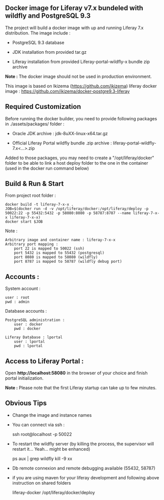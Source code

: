 ## Docker image for Liferay v7.x bundeled with wildfly and PostgreSQL 9.3

The project will build a docker image with up and running Liferay 7.x distribution. The image include :

* PostgreSQL 9.3 database

* JDK installation from provided tar.gz  

* Liferay installation from provided Liferay-portal-wildfly-x bundle zip archive

**Note :** The docker image should not be used in production environment.

This image is based on Ikizema (https://github.com/ikizema) liferay docker image : https://github.com/ikizema/docker-postgre9.3-liferay

## Required Customization

Before running the docker builder, you need to provide following packages in ./assets/packages/ folder :

* Oracle JDK archive : jdk-8uXX-linux-x64.tar.gz

* Official Liferay Portal wildfly bundle .zip archive : liferay-portal-wildfly-7.x<...>.zip

Added to those packages, you may need to create a "/opt/liferay/docker" folder to be able to link a host deploy folder to the one in the container (used in the docker run command below)

## Build & Run & Start

From project root folder :

    docker build -t liferay-7-x-x .
    JOB=$(docker run -d -v /opt/liferay/docker:/opt/liferay/deploy -p 50022:22 -p 55432:5432 -p 58080:8080 -p 58787:8787 --name liferay-7-x-x liferay-7-x-x)
    docker start $JOB

Note :

    Arbitrary image and container name : liferay-7-x-x
    Arbitrary port mapping :
        port 22 is mapped to 50022 (ssh)
        port 5432 is mapped to 55432 (postgresql)
        port 8080 is mapped to 58080 (wildfly)
        port 8787 is mapped to 58787 (wildfly debug port)

## Accounts :

System account :

    user : root
    pwd : admin

Database accounts :

    PostgreSQL administration :
        user : docker
        pwd : docker

    Liferay Database : lportal
        user : lportal
        pwd : lportal

## Access to Liferay Portal :

Open **http://localhost:58080** in the browser of your choice and finish portal initialization.

**Note :** Please note that the first Liferay startup can take up to few minutes.

## Obvious Tips

* Change the image and instance names

* You can connect via ssh :

    ssh root@localhost -p 50022

* To restart the wildfly server (by killing the process, the supervisor will restart it... Yeah... might be enhanced)

    ps aux | grep wildfly
    kill -9 xx

* Db remote connexion and remote debugging available (55432, 58787)

* if you are using maven for your liferay development and following above instruction on shared folders

    <profile>
        <id>liferay-docker</id>
        <properties>
            <liferay.auto.deploy.dir>/opt/liferay/docker/deploy</liferay.auto.deploy.dir>
        </properties>
    </profile>
